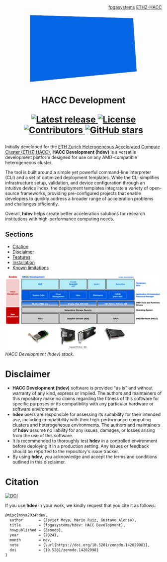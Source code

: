 <!-- <div id="readme" class="Box-body readme blob js-code-block-container">
<article class="markdown-body entry-content p-3 p-md-6" itemprop="text"> -->
<p align="right">
<a href="https://github.com/fpgasystems">fpgasystems</a> <a href="https://github.com/fpgasystems/hacc">ETHZ-HACC</a>
</p>

<p align="center">
<img src="https://github.com/fpgasystems/hdev/blob/main/hdev-removebg.png" align="center" width="350">
</p>

<h1 align="center">
  HACC Development
  <p align="center">
  <a href="https://github.com/fpgasystems/hdev/releases">
    <img src="https://img.shields.io/github/v/release/fpgasystems/hdev" alt="Latest release" />
  </a>
  <a href="https://github.com/fpgasystems/hdev/blob/main/LICENSE">
    <img src="https://img.shields.io/github/license/fpgasystems/hdev" alt="License" />
  </a>
  <a href="https://github.com/fpgasystems/hdev/graphs/contributors">
    <img src="https://img.shields.io/github/contributors/fpgasystems/hdev?color=blue" alt="Contributors" />
  </a>
  <a href="https://github.com/fpgasystems/hdev/stargazers">
    <img src="https://img.shields.io/github/stars/fpgasystems/hdev?style=flat" alt="GitHub stars" />
  </a>
  </p>
</h1> 

Initially developed for the [ETH Zurich Heterogeneous Accelerated Compute Cluster (ETHZ-HACC),](https://github.com/fpgasystems/hacc) **HACC Development (hdev)** is a versatile development platform designed for use on any AMD-compatible heterogeneous cluster. 

The tool is built around a simple yet powerful command-line interpreter (CLI) and a set of optimized deployment templates. While the CLI simplifies infrastructure setup, validation, and device configuration through an intuitive device index, the deployment templates integrate a variety of open-source frameworks, providing pre-configured projects that enable developers to quickly address a broader range of acceleration problems and challenges efficiently.

Overall, **hdev** helps create better acceleration solutions for research institutions with high-performance computing needs.

## Sections
* [Citation](#citation)
* [Disclaimer](#disclaimer)
* [Features](./features.md#features)
* [Installation](https://github.com/fpgasystems/hdev_install/?tab=readme-ov-file#installation)
* [Known limitations](./known-limitations.md#known-limitations)

![HACC Development (hdev) stack.](./stack.png "HACC Development (hdev) stack.")
*HACC Development (hdev) stack.*

# Disclaimer

* **HACC Development (hdev)** software is provided "as is" and without warranty of any kind, express or implied. The authors and maintainers of this repository make no claims regarding the fitness of this software for specific purposes or its compatibility with any particular hardware or software environment.
* **hdev** users are responsible for assessing its suitability for their intended use, including compatibility with their high-performance computing clusters and heterogeneous environments. The authors and maintainers of **hdev** assume no liability for any issues, damages, or losses arising from the use of this software.
* It is recommended to thoroughly test **hdev** in a controlled environment before deploying it in a production setting. Any issues or feedback should be reported to the repository's issue tracker.
* By using **hdev**, you acknowledge and accept the terms and conditions outlined in this disclaimer.

# Citation

[![DOI](https://zenodo.org/badge/DOI/10.5281/zenodo.14202998.svg)](https://doi.org/10.5281/zenodo.14202998)

If you use **hdev** in your work, we kindly request that you cite it as follows:

```
@misc{moya2024hdev,
  author       = {Javier Moya, Mario Ruiz, Gustavo Alonso},
  title        = {fpgasystems/hdev: HACC Development},
  howpublished = {Zenodo},
  year         = {2024},
  month        = nov,
  note         = {\url{https://doi.org/10.5281/zenodo.14202998}},
  doi          = {10.5281/zenodo.14202998}
}
```